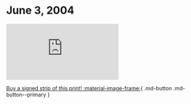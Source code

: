 # June 3, 2004

![](https://www.achewood.com/comic.php?date=06032004)

[Buy a signed strip of this print! :material-image-frame:](https://achewood-holiday-pop-up.myshopify.com/products/strip#06032004){ .md-button .md-button--primary }

